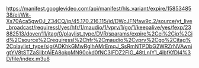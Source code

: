 https://manifest.googlevideo.com/api/manifest/hls_variant/expire/1585348538/ei/Wit-Xs70Aca5gwOJ_Z34CQ/ip/45.170.216.115/id/DWcJFNfaw9c.2/source/yt_live_broadcast/requiressl/yes/hfr/1/maudio/1/vprv/1/go/1/keepalive/yes/fexp/23882513/dover/11/itag/0/playlist_type/DVR/sparams/expire%2Cei%2Cip%2Cid%2Csource%2Crequiressl%2Chfr%2Cmaudio%2Cvprv%2Cgo%2Citag%2Cplaylist_type/sig/ADKhkGMwRgIhAMrEmqJ_SsRmNTPDbG2WRZrNVAwnigtYV8tSTZaSiIbtAiEA8okpMN90okd0fNC3lFDZ2FIG_48tLnIY1_4ibfKfDI4%3D/file/index.m3u8
